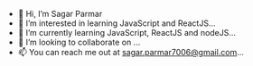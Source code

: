 - 👋 Hi, I’m Sagar Parmar
- 👀 I’m interested in learning JavaScript and ReactJS...
- 🌱 I’m currently learning JavaScript, ReactJS and nodeJS...
- 💞️ I’m looking to collaborate on ...
- 📫 You can reach me out at sagar.parmar7006@gmail.com...

<!---
Sagar7006/Sagar7006 is a ✨ special ✨ repository because its `README.md` (this file) appears on your GitHub profile.
You can click the Preview link to take a look at your changes.
--->
